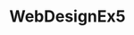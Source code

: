 # WebDesignEx5

<!DOCTYPE html>
<html>
<head>
	<meta charset="ISO-8859-1">
	<meta name="viewport" content="width=device-width, initial-scale=2
	">
	<meta name="author" content="TawaraWeb Emma Garcia">
	<meta name="description" content="Weather data for the tawara religion">
	<meta name="keywords" content="weather data,tawara religion">
	<title>Weather data</title>
	<base target="_blank">
</head>
<body>

</body>
</html>







